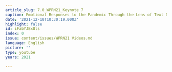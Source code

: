 ```yaml
---
article_slug: 7.0_WPRN21_Keynote 7
caption: Emotional Responses to the Pandemic Through the Lens of Text Data
date: '2021-12-10T10:30:19.000Z'
highlight: false
id: iFabYJBx8ls
index: 0
issue: content/issues/WPRN21 Videos.md
language: English
picture: ''
type: youtube
years: 2021

---
```


